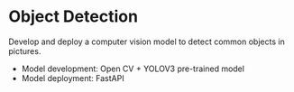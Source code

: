 # Object Detection
Develop and deploy a computer vision model to detect common objects in pictures.
- Model development: Open CV + YOLOV3 pre-trained model
- Model deployment: FastAPI

